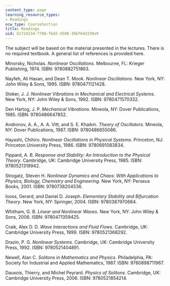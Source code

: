 ```yaml
---
content_type: page
learning_resource_types:
- Readings
ocw_type: CourseSection
title: Readings
uid: b172423d-7700-fbd2-d588-38bf64d339a9
---
```


The subject will be based on the material presented in the lectures. There is no required textbook. A general list of references is provided here.

Minorsky, Nicholas. _Nonlinear Oscillations_. Melbourne, FL: Krieger Publishing, 1974. ISBN: 9780882751863.

Nayfeh, Ali Hasan, and Dean T. Mook. _Nonlinear Oscillations_. New York, NY: John Wiley & Sons, 1995. ISBN: 9780471121428.

Stoker, J. J. _Nonlinear Vibrations in Mechanical and Electrical Systems_. New York, NY: John Wiley & Sons, 1992. ISBN: 9780471570332.

Den Hartog, J. P. _Mechanical Vibrations_. Mineola, NY: Dover Publications, 1985. ISBN: 9780486647852.

Andronov, A. A., A. A. Vitt, and S. E. Khaikin. _Theory of Oscillators_. Mineola, NY: Dover Publications, 1987. ISBN: 9780486655086.

Hayashi, Chihiro. _Nonlinear Oscillations in Physical Systems_. Princeton, NJ: Princeton University Press, 1986. ISBN: 9780691083834.

Pippard, A. B. _Response and Stability: An Introduction to the Physical Theory_. Cambridge, UK: Cambridge University Press, 1985. ISBN: 9780521319942.

Strogatz, Steven H. _Nonlinear Dynamics and Chaos: With Applications to Physics, Biology, Chemistry and Engineering_. New York, NY: Perseus Books, 2001. ISBN: 9780738204536.

Iooss, Gerard, and Daniel D. Joseph. _Elementary Stability and Bifurcation Theory_. New York, NY: Springer, 2004. ISBN: 9780387970684.

Whitham, G. B. _Linear and Nonlinear Waves_. New York, NY: John Wiley & Sons, 2006. ISBN: 9780471359425.

Craik, Alex D. D. _Wave Interactions and Fluid Flows_. Cambridge, UK: Cambridge University Press, 1999. ISBN: 9780521368292.

Drazin, P. G. _Nonlinear Systems_. Cambridge, UK: Cambridge University Press, 1992. ISBN: 9780521404891.

Newell, Alan C. _Solitons in Mathematics and Physics_. Philadelphia, PA: Society for Industrial and Applied Mathematics, 1987. ISBN: 9780898711967.

Dauxois, Thierry, and Michel Peyrard. _Physics of Solitons_. Cambridge, UK: Cambridge University Press, 2006. ISBN: 9780521854214.